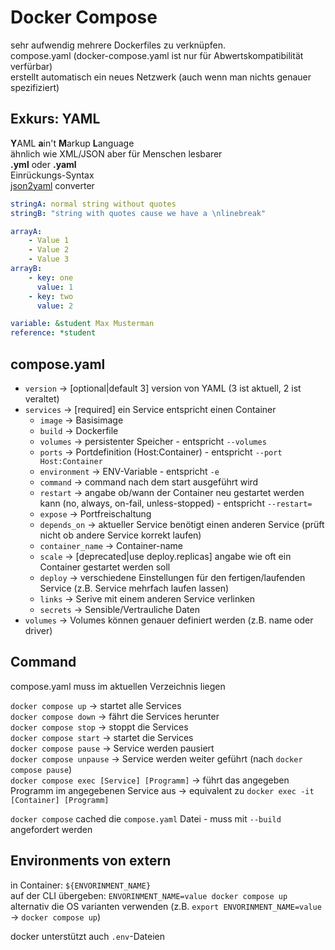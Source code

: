 # Docker Compose

sehr aufwendig mehrere Dockerfiles zu verknüpfen.   
compose.yaml (docker-compose.yaml ist nur für Abwertskompatibilität verfürbar)   
erstellt automatisch ein neues Netzwerk (auch wenn man nichts genauer spezifiziert)    

## Exkurs: YAML
**Y**AML **a**in't **M**arkup **L**anguage   
ähnlich wie XML/JSON aber für Menschen lesbarer   
**.yml** oder **.yaml**   
Einrückungs-Syntax   
[json2yaml](https://www.json2yaml.com/) converter   
```yaml
stringA: normal string without quotes
stringB: "string with quotes cause we have a \nlinebreak"

arrayA:
	- Value 1
	- Value 2
	- Value 3
arrayB:
	- key: one
	  value: 1
	- key: two
	  value: 2

variable: &student Max Musterman
reference: *student
```

## compose.yaml
* `version` -> [optional|default 3] version von YAML (3 ist aktuell, 2 ist veraltet)   
* `services` -> [required] ein Service entspricht einen Container   
  * `image` -> Basisimage   
  * `build` -> Dockerfile    
  * `volumes` -> persistenter Speicher - entspricht `--volumes`   
  * `ports` -> Portdefinition (Host:Container) - entspricht `--port Host:Container`   
  * `environment` -> ENV-Variable - entspricht `-e`   
  * `command` -> command nach dem start ausgeführt wird   
  * `restart` -> angabe ob/wann der Container neu gestartet werden kann (no, always, on-fail, unless-stopped) - entspricht `--restart=`   
  * `expose` -> Portfreischaltung   
  * `depends_on` -> aktueller Service benötigt einen anderen Service (prüft nicht ob andere Service korrekt laufen)   
  * `container_name` -> Container-name   
  * `scale` -> [deprecated|use deploy.replicas] angabe wie oft ein Container gestartet werden soll   
  * `deploy` -> verschiedene Einstellungen für den fertigen/laufenden Service (z.B. Service mehrfach laufen lassen)   
  * `links` -> Serive mit einem anderen Service verlinken   
  * `secrets` -> Sensible/Vertrauliche Daten
* `volumes` -> Volumes können genauer definiert werden (z.B. name oder driver)

## Command
compose.yaml muss im aktuellen Verzeichnis liegen   

`docker compose up` -> startet alle Services   
`docker compose down` -> fährt die Services herunter   
`docker compose stop` -> stoppt die Services    
`docker compose start` -> startet die Services   
`docker compose pause` -> Service werden pausiert   
`docker compose unpause` -> Service werden weiter geführt (nach `docker compose pause`)   
`docker compose exec [Service] [Programm]` -> führt das angegeben Programm im angegebenen Service aus -> equivalent zu `docker exec -it [Container] [Programm]`   

`docker compose` cached die `compose.yaml` Datei - muss mit `--build` angefordert werden     

## Environments von extern
in Container: `${ENVORINMENT_NAME}`   
auf der CLI übergeben: `ENVORINMENT_NAME=value docker compose up`   
alternativ die OS varianten verwenden (z.B. `export ENVORINMENT_NAME=value` -> `docker compose up`)   
   
docker unterstützt auch `.env`-Dateien   
